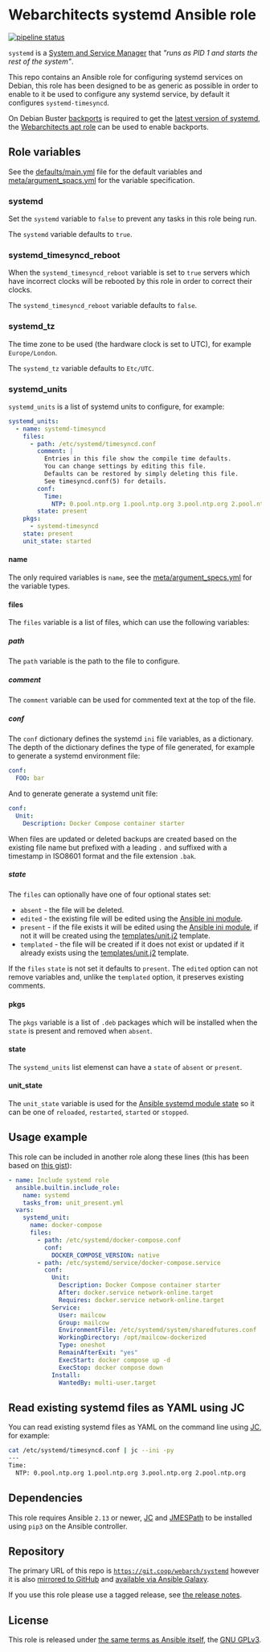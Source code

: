 # Webarchitects systemd Ansible role

[![pipeline status](https://git.coop/webarch/systemd/badges/main/pipeline.svg)](https://git.coop/webarch/systemd/-/commits/main)

`systemd` is a [System and Service Manager](https://systemd.io/) that _"runs as PID 1 and starts the rest of the system"_.

This repo contains an Ansible role for configuring systemd services on Debian, this role has been designed to be as generic as possible in order to enable to it be used to configure any systemd service, by default it configures `systemd-timesyncd`.

On Debian Buster [backports](https://backports.debian.org/Instructions/) is required to get the [latest version of systemd](https://packages.debian.org/buster-backports/systemd), the [Webarchitects apt role](https://git.coop/webarch/apt) can be used to enable backports.

## Role variables

See the [defaults/main.yml](defaults/main.yml) file for the default variables and [meta/argument_spacs.yml](meta/argument_specs.yml) for the variable specification.

### systemd

Set the `systemd` variable to `false` to prevent any tasks in this role being run.

The `systemd` variable defaults to `true`.

### systemd_timesyncd_reboot

When the `systemd_timesyncd_reboot` variable is set to `true` servers which have incorrect clocks will be rebooted by this role in order to correct their clocks.

The `systemd_timesyncd_reboot` variable defaults to `false`.

### systemd_tz

The time zone to be used (the hardware clock is set to UTC), for example `Europe/London`.

The `systemd_tz` variable defaults to `Etc/UTC`.

### systemd_units

`systemd_units` is a list of systemd units to configure, for example:

```yaml
systemd_units:
  - name: systemd-timesyncd
    files:
      - path: /etc/systemd/timesyncd.conf
        comment: |
          Entries in this file show the compile time defaults.
          You can change settings by editing this file.
          Defaults can be restored by simply deleting this file.
          See timesyncd.conf(5) for details.
        conf:
          Time:
            NTP: 0.pool.ntp.org 1.pool.ntp.org 3.pool.ntp.org 2.pool.ntp.org
        state: present
    pkgs:
      - systemd-timesyncd
    state: present
    unit_state: started
```

#### name

The only required variables is `name`, see the [meta/argument_specs.yml](meta/argument_specs.yml) for the variable types.

#### files

The `files` variable is a list of files, which can use the following variables:

##### path

The `path` variable is the path to the file to configure.

##### comment

The `comment` variable can be used for commented text at the top of the file.

##### conf

The `conf` dictionary defines the systemd `ini` file variables, as a dictionary. The depth of the dictionary defines the type of file generated, for example to generate a systemd environment file:

```yaml
conf:
  FOO: bar
```

And to generate generate a systemd unit file:

```yaml
conf:
  Unit:
    Description: Docker Compose container starter
```

When files are updated or deleted backups are created based on the existing file name but prefixed with a leading `.` and suffixed with a timestamp in ISO8601 format and the file extension `.bak`.

##### state

The `files` can optionally have one of four optional states set:

* `absent` - the file will be deleted.
* `edited` - the existing file will be edited using the [Ansible ini module](https://docs.ansible.com/ansible/latest/collections/community/general/ini_file_module.html).
* `present` - if the file exists it will be edited using the [Ansible ini module](https://docs.ansible.com/ansible/latest/collections/community/general/ini_file_module.html), if not it will be created using the [templates/unit.j2](templates/unit.j2) template.
* `templated` - the file will be created if it does not exist or updated if it already exists using the [templates/unit.j2](templates/unit.j2) template.

If the `files` `state` is not set it defaults to `present`. The `edited` option can not remove variables and, unlike the `templated` option, it preserves existing comments.

#### pkgs

The `pkgs` variable is a list of `.deb` packages which will be installed when the `state` is present and removed when `absent`.

#### state

The `systemd_units` list elemenst can have a `state` of `absent` or `present`.

#### unit_state

The `unit_state` variable is used for the [Ansible systemd module state](https://docs.ansible.com/ansible/latest/collections/ansible/builtin/systemd_module.html#parameter-state) so it can be one of `reloaded`, `restarted`, `started` or `stopped`.

## Usage example

This role can be included in another role along these lines (this has been based on [this gist](https://gist.github.com/Luzifer/7c54c8b0b61da450d10258f0abd3c917)):

```yaml
- name: Include systemd role
  ansible.builtin.include_role:
    name: systemd
    tasks_from: unit_present.yml
  vars:
    systemd_unit:
      name: docker-compose
      files:
        - path: /etc/systemd/docker-compose.conf
          conf:
            DOCKER_COMPOSE_VERSION: native
        - path: /etc/systemd/service/docker-compose.service
          conf:
            Unit:
              Description: Docker Compose container starter
              After: docker.service network-online.target
              Requires: docker.service network-online.target
            Service:
              User: mailcow
              Group: mailcow
              EnvironmentFile: /etc/systemd/system/sharedfutures.conf
              WorkingDirectory: /opt/mailcow-dockerized
              Type: oneshot
              RemainAfterExit: "yes"
              ExecStart: docker compose up -d
              ExecStop: docker compose down
            Install:
              WantedBy: multi-user.target
```

## Read existing systemd files as YAML using JC

You can read existing systemd files as YAML on the command line using [JC](https://github.com/kellyjonbrazil/jc), for example:

```bash
cat /etc/systemd/timesyncd.conf | jc --ini -py
---
Time:
  NTP: 0.pool.ntp.org 1.pool.ntp.org 3.pool.ntp.org 2.pool.ntp.org
```

## Dependencies

This role requires Ansible `2.13` or newer, [JC](https://pypi.org/project/jc/) and [JMESPath](https://pypi.org/project/jmespath/) to be installed using `pip3` on the Ansible controller.

## Repository

The primary URL of this repo is [`https://git.coop/webarch/systemd`](https://git.coop/webarch/systemd) however it is also [mirrored to GitHub](https://github.com/webarch-coop/ansible-role-systemd) and [available via Ansible Galaxy](https://galaxy.ansible.com/chriscroome/systemd).

If you use this role please use a tagged release, see [the release notes](https://git.coop/webarch/systemd/-/releases).

## License

This role is released under [the same terms as Ansible itself](https://github.com/ansible/ansible/blob/devel/COPYING), the [GNU GPLv3](LICENSE).
